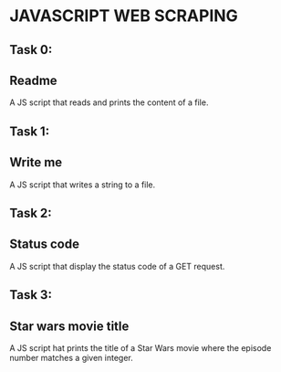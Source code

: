 # JAVASCRIPT WEB SCRAPING

## Task 0:
## Readme
A JS script that reads and prints the content of a file.

## Task 1:
## Write me
A JS script that writes a string to a file.

## Task 2:
## Status code
A JS script that display the status code of a GET request.

## Task 3:
## Star wars movie title
A JS script hat prints the title of a Star Wars movie where the episode number matches a given integer. 
